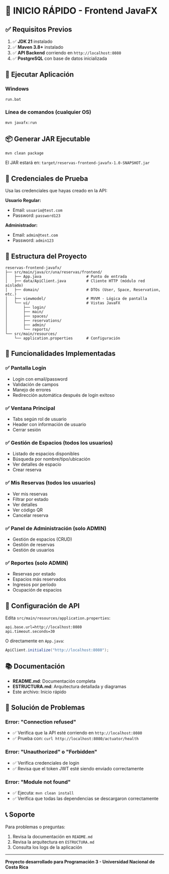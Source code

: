 # 🚀 INICIO RÁPIDO - Frontend JavaFX

## ✅ Requisitos Previos

1. ✅ **JDK 21** instalado
2. ✅ **Maven 3.8+** instalado
3. ✅ **API Backend** corriendo en `http://localhost:8080`
4. ✅ **PostgreSQL** con base de datos inicializada

## 🏃 Ejecutar Aplicación

### Windows
```cmd
run.bat
```

### Línea de comandos (cualquier OS)
```bash
mvn javafx:run
```

## 📦 Generar JAR Ejecutable

```bash
mvn clean package
```

El JAR estará en: `target/reservas-frontend-javafx-1.0-SNAPSHOT.jar`

## 🔑 Credenciales de Prueba

Usa las credenciales que hayas creado en la API:

**Usuario Regular:**
- Email: `usuario@test.com`
- Password: `password123`

**Administrador:**
- Email: `admin@test.com`
- Password: `admin123`

## 📁 Estructura del Proyecto

```
reservas-frontend-javafx/
├── src/main/java/cr/una/reservas/frontend/
│   ├── App.java                    # Punto de entrada
│   ├── data/ApiClient.java         # Cliente HTTP (módulo red aislado)
│   ├── domain/                     # DTOs (User, Space, Reservation, etc.)
│   ├── viewmodel/                  # MVVM - Lógica de pantalla
│   └── ui/                         # Vistas JavaFX
│       ├── login/
│       ├── main/
│       ├── spaces/
│       ├── reservations/
│       ├── admin/
│       └── reports/
└── src/main/resources/
    └── application.properties      # Configuración
```

## 🎯 Funcionalidades Implementadas

### ✅ Pantalla Login
- Login con email/password
- Validación de campos
- Manejo de errores
- Redirección automática después de login exitoso

### ✅ Ventana Principal
- Tabs según rol de usuario
- Header con información de usuario
- Cerrar sesión

### ✅ Gestión de Espacios (todos los usuarios)
- Listado de espacios disponibles
- Búsqueda por nombre/tipo/ubicación
- Ver detalles de espacio
- Crear reserva

### ✅ Mis Reservas (todos los usuarios)
- Ver mis reservas
- Filtrar por estado
- Ver detalles
- Ver código QR
- Cancelar reserva

### ✅ Panel de Administración (solo ADMIN)
- Gestión de espacios (CRUD)
- Gestión de reservas
- Gestión de usuarios

### ✅ Reportes (solo ADMIN)
- Reservas por estado
- Espacios más reservados
- Ingresos por período
- Ocupación de espacios

## 🔧 Configuración de API

Edita `src/main/resources/application.properties`:

```properties
api.base.url=http://localhost:8080
api.timeout.seconds=30
```

O directamente en `App.java`:

```java
ApiClient.initialize("http://localhost:8080");
```

## 📚 Documentación

- **README.md**: Documentación completa
- **ESTRUCTURA.md**: Arquitectura detallada y diagramas
- Este archivo: Inicio rápido

## 🐛 Solución de Problemas

### Error: "Connection refused"
- ✅ Verifica que la API esté corriendo en `http://localhost:8080`
- ✅ Prueba con: `curl http://localhost:8080/actuator/health`

### Error: "Unauthorized" o "Forbidden"
- ✅ Verifica credenciales de login
- ✅ Revisa que el token JWT esté siendo enviado correctamente

### Error: "Module not found"
- ✅ Ejecuta: `mvn clean install`
- ✅ Verifica que todas las dependencias se descargaron correctamente

## 📞 Soporte

Para problemas o preguntas:
1. Revisa la documentación en `README.md`
2. Revisa la arquitectura en `ESTRUCTURA.md`
3. Consulta los logs de la aplicación

---

**Proyecto desarrollado para Programación 3 - Universidad Nacional de Costa Rica**
